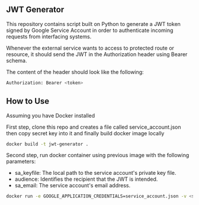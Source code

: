 ## JWT Generator

This repository contains script built on Python to generate a JWT token signed by Google Service Account in order to authenticate incoming requests from interfacing systems.

Whenever the external service wants to access to protected route or resource, it should send the JWT in the Authorization header using Bearer schema.

The content of the header should look like the following:

```bash
Authorization: Bearer <token>
```

## How to Use

Assuming you have Docker installed

First step, clone this repo and creates a file called service_account.json then copy secret key into it and finally build docker image locally

```bash
docker build -t jwt-generator .
```

Second step, run docker container using previous image with the following parameters:

- sa_keyfile: The local path to the service account's private key file.
- audience: Identifies the recipient that the JWT is intended.
- sa_email: The service account's email address.

```bash
docker run -e GOOGLE_APPLICATION_CREDENTIALS=service_account.json -v <sa_keyfile>:/service_account.json --rm jwt-generator --audience=<your-audience> --sa_email=<2020mt93070@wilp.bits-pilani.ac.in>
```